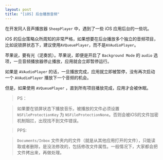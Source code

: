 ```yaml
---
layout: post
title: "[iOS] 后台播放音频"
---
```

在开发同人音声播放器 `SheepPlayer` 中，遇到了一些 iOS 应用后台的一些坑。

iOS 的后台策略众所周知的非常严格，如果想要在后台播放多个独立的音频项目，比如说锁屏状态下，建议使用`AVQueuePlayer`，而不是`AVAudioPlayer`。

苹果说，要有光（泥奏凯）。苹果说，即便是开启了 `Background Mode` 的 `audio` 选项，一旦音频播放器停止播放，应用就会立即暂停运行。

如果是 `AVAudioPlayer` 的话，一旦播放完成，应用就立即被暂停，没有再次启动一个 `AVAudioPlayer` 播放下一个音频的机会。

但是，如果使用 `AVQueuePlayer` ，直到所有项目播放完成，应用才会被休眠。

> PS：

> 如果要在锁屏状态下播放音乐，被播放的文件必须设置 `NSFileProtectionKey` 为 `NSFileProtectionNone`。否则会被iOS的文件加密机制阻拦，出现找不到文件错误。

> PPS:

> `Documents/Inbox` 文件夹内的文件（就是从其他应用打开的文件），只能读取或者删除，是没法修改的，包括修改文件属性。一般情况下，大家都会把文件拷出来，再做处理。

